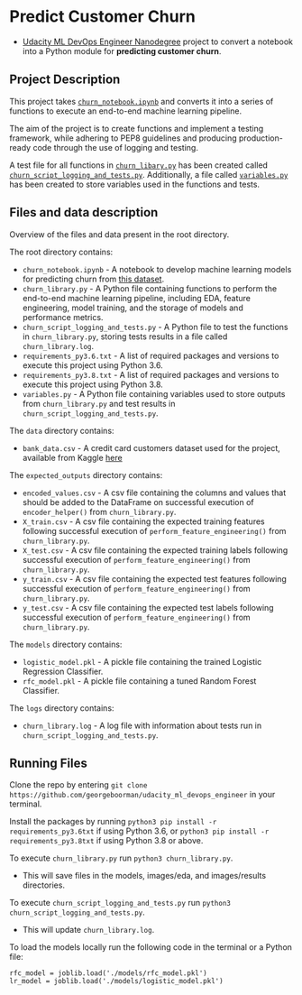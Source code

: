 # Predict Customer Churn

- [Udacity ML DevOps Engineer Nanodegree](https://www.udacity.com/course/machine-learning-dev-ops-engineer-nanodegree--nd0821) project to convert a notebook into a Python module for **predicting customer churn**. 

## Project Description
This project takes [`churn_notebook.ipynb`](https://github.com/georgeboorman/udacity_ml_devops_engineer/blob/main/churn_notebook.ipynb) and converts it into a series of functions to execute an end-to-end machine learning pipeline.

The aim of the project is to create functions and implement a testing framework, while adhering to PEP8 guidelines and producing production-ready code through the use of logging and testing. 

A test file for all functions in [`churn_libary.py`](https://github.com/georgeboorman/udacity_ml_devops_engineer/blob/main/churn_library.py) has been created called [`churn_script_logging_and_tests.py`](https://github.com/georgeboorman/udacity_ml_devops_engineer/blob/main/churn_script_logging_and_tests.py). Additionally, a file called [`variables.py`](https://github.com/georgeboorman/udacity_ml_devops_engineer/blob/main/variables.py) has been created to store variables used in the functions and tests.

## Files and data description
Overview of the files and data present in the root directory. 

The root directory contains:
* `churn_notebook.ipynb` - A notebook to develop machine learning models for predicting churn from [this dataset](https://github.com/georgeboorman/udacity_ml_devops_engineer/blob/main/data/bank_data.csv).
* `churn_library.py` - A Python file containing functions to perform the end-to-end machine learning pipeline, including EDA, feature engineering, model training, and the storage of models and performance metrics.
* `churn_script_logging_and_tests.py` - A Python file to test the functions in `churn_library.py`, storing tests results in a file called `churn_library.log`.
* `requirements_py3.6.txt` - A list of required packages and versions to execute this project using Python 3.6.
* `requirements_py3.8.txt` - A list of required packages and versions to execute this project using Python 3.8.
* `variables.py` - A Python file containing variables used to store outputs from `churn_library.py` and test results in `churn_script_logging_and_tests.py`.

The `data` directory contains:
* `bank_data.csv` - A credit card customers dataset used for the project, available from Kaggle [here](https://www.kaggle.com/datasets/sakshigoyal7/credit-card-customers/code)

The `expected_outputs` directory contains:
* `encoded_values.csv` - A csv file containing the columns and values that should be added to the DataFrame on successful execution of `encoder_helper()` from `churn_library.py`.
* `X_train.csv` - A csv file containing the expected training features following successful execution of `perform_feature_engineering()` from `churn_library.py`.
* `X_test.csv` - A csv file containing the expected training labels following successful execution of `perform_feature_engineering()` from `churn_library.py`.
* `y_train.csv` - A csv file containing the expected test features following successful execution of `perform_feature_engineering()` from `churn_library.py`.
* `y_test.csv` - A csv file containing the expected test labels following successful execution of `perform_feature_engineering()` from `churn_library.py`.

The `models` directory contains:
* `logistic_model.pkl` - A pickle file containing the trained Logistic Regression Classifier.
* `rfc_model.pkl` - A pickle file containing a tuned Random Forest Classifier.

The `logs` directory contains:
* `churn_library.log` - A log file with information about tests run in `churn_script_logging_and_tests.py`.

## Running Files
Clone the repo by entering `git clone https://github.com/georgeboorman/udacity_ml_devops_engineer` in your terminal.

Install the packages by running `python3 pip install -r requirements_py3.6txt` if using Python 3.6, or `python3 pip install -r requirements_py3.8txt` if using Python 3.8 or above.

To execute `churn_library.py` run `python3 churn_library.py`.

* This will save files in the models, images/eda, and images/results directories.

To execute `churn_script_logging_and_tests.py` run `python3 churn_script_logging_and_tests.py`.
      
* This will update `churn_library.log`.

To load the models locally run the following code in the terminal or a Python file:
```
rfc_model = joblib.load('./models/rfc_model.pkl')
lr_model = joblib.load('./models/logistic_model.pkl')
```
